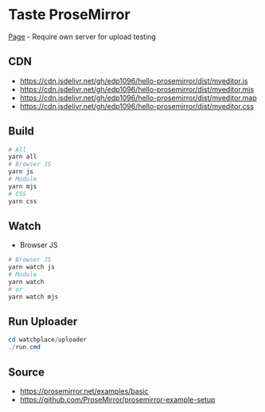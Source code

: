 # Taste ProseMirror

[Page](https://edp1096.github.io/hello-prosemirror) - Require own server for upload testing

## CDN
* https://cdn.jsdelivr.net/gh/edp1096/hello-prosemirror/dist/myeditor.js
* https://cdn.jsdelivr.net/gh/edp1096/hello-prosemirror/dist/myeditor.mjs
* https://cdn.jsdelivr.net/gh/edp1096/hello-prosemirror/dist/myeditor.map
* https://cdn.jsdelivr.net/gh/edp1096/hello-prosemirror/dist/myeditor.css

## Build

```powershell
# All
yarn all
# Browser JS
yarn js
# Module
yarn mjs
# CSS
yarn css
```

## Watch

* Browser JS
```powershell
# Browser JS
yarn watch js
# Module
yarn watch
# or
yarn watch mjs
```

## Run Uploader
```powershell
cd watchplace/uploader
./run.cmd
```

## Source
* https://prosemirror.net/examples/basic
* https://github.com/ProseMirror/prosemirror-example-setup
